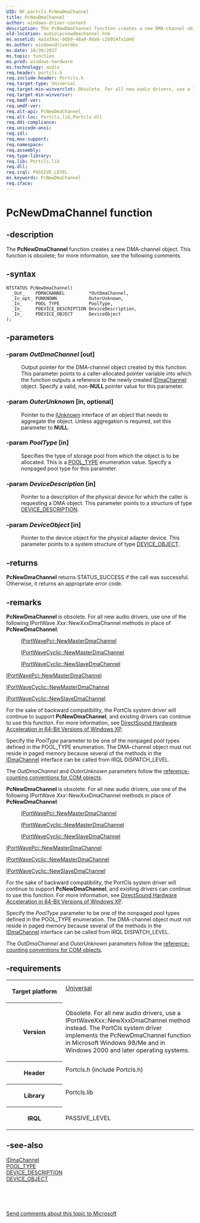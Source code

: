 ```yaml
---
UID: NF.portcls.PcNewDmaChannel
title: PcNewDmaChannel
author: windows-driver-content
description: The PcNewDmaChannel function creates a new DMA-channel object. This function is obsolete; for more information, see the following comments.
old-location: audio\pcnewdmachannel.htm
ms.assetid: 4a3a39ac-0db9-48a9-8da6-c2b914fa1de6
ms.author: windowsdriverdev
ms.date: 10/30/2017
ms.topic: function
ms.prod: windows-hardware
ms.technology: audio
req.header: portcls.h
req.include-header: Portcls.h
req.target-type: Universal
req.target-min-winverclnt: Obsolete. For all new audio drivers, use a IPortWaveXxx::NewXxxDmaChannel method instead. The PortCls system driver implements the PcNewDmaChannel function in Microsoft Windows 98/Me and in Windows 2000 and later operating systems.
req.target-min-winversvr: 
req.kmdf-ver: 
req.umdf-ver: 
req.alt-api: PcNewDmaChannel
req.alt-loc: Portcls.lib,Portcls.dll
req.ddi-compliance: 
req.unicode-ansi: 
req.idl: 
req.max-support: 
req.namespace: 
req.assembly: 
req.type-library: 
req.lib: Portcls.lib
req.dll: 
req.irql: PASSIVE_LEVEL
ms.keywords: PcNewDmaChannel
req.iface: 
---
```


# PcNewDmaChannel function



## -description
<p>The <b>PcNewDmaChannel</b> function creates a new DMA-channel object. This function is obsolete; for more information, see the following comments.</p>


## -syntax

````
NTSTATUS PcNewDmaChannel(
  _Out_    PDMACHANNEL         *OutDmaChannel,
  _In_opt_ PUNKNOWN            OuterUnknown,
  _In_     POOL_TYPE           PoolType,
  _In_     PDEVICE_DESCRIPTION DeviceDescription,
  _In_     PDEVICE_OBJECT      DeviceObject
);
````


## -parameters
<dl>

### -param <i>OutDmaChannel</i> [out]

<dd>
<p>Output pointer for the DMA-channel object created by this function. This parameter points to a caller-allocated pointer variable into which the function outputs a reference to the newly created <a href="https://msdn.microsoft.com/library/windows/hardware/ff536547">IDmaChannel</a> object. Specify a valid, non-<b>NULL</b> pointer value for this parameter.</p>
</dd>

### -param <i>OuterUnknown</i> [in, optional]

<dd>
<p>Pointer to the <a href="com.iunknown">IUnknown</a> interface of an object that needs to aggregate the object. Unless aggregation is required, set this parameter to <b>NULL</b>.</p>
</dd>

### -param <i>PoolType</i> [in]

<dd>
<p>Specifies the type of storage pool from which the object is to be allocated. This is a <a href="https://msdn.microsoft.com/library/windows/hardware/ff559707">POOL_TYPE</a> enumeration value. Specify a nonpaged pool type for this parameter.</p>
</dd>

### -param <i>DeviceDescription</i> [in]

<dd>
<p>Pointer to a description of the physical device for which the caller is requesting a DMA object. This parameter points to a structure of type <a href="https://msdn.microsoft.com/library/windows/hardware/ff543107">DEVICE_DESCRIPTION</a>.</p>
</dd>

### -param <i>DeviceObject</i> [in]

<dd>
<p>Pointer to the device object for the physical adapter device. This parameter points to a system structure of type <a href="https://msdn.microsoft.com/library/windows/hardware/ff543147">DEVICE_OBJECT</a>.</p>
</dd>
</dl>

## -returns
<p><b>PcNewDmaChannel</b> returns STATUS_SUCCESS if the call was successful. Otherwise, it returns an appropriate error code.</p>

## -remarks
<p><b>PcNewDmaChannel</b> is obsolete. For all new audio drivers, use one of the following IPortWave <i>Xxx</i>::New<i>Xxx</i>DmaChannel methods in place of <b>PcNewDmaChannel</b>:</p><dl>
<dd>
<p>
<a href="https://msdn.microsoft.com/library/windows/hardware/ff536916">IPortWavePci::NewMasterDmaChannel</a>
</p>
</dd>
<dd>
<p>
<a href="https://msdn.microsoft.com/library/windows/hardware/ff536900">IPortWaveCyclic::NewMasterDmaChannel</a>
</p>
</dd>
<dd>
<p>
<a href="https://msdn.microsoft.com/library/windows/hardware/ff536902">IPortWaveCyclic::NewSlaveDmaChannel</a>
</p>
</dd>
</dl><p>
<a href="https://msdn.microsoft.com/library/windows/hardware/ff536916">IPortWavePci::NewMasterDmaChannel</a>
</p>

<p>
<a href="https://msdn.microsoft.com/library/windows/hardware/ff536900">IPortWaveCyclic::NewMasterDmaChannel</a>
</p>

<p>
<a href="https://msdn.microsoft.com/library/windows/hardware/ff536902">IPortWaveCyclic::NewSlaveDmaChannel</a>
</p>

<p>For the sake of backward compatibility, the PortCls system driver will continue to support <b>PcNewDmaChannel</b>, and existing drivers can continue to use this function. For more information, see <a href="NULL">DirectSound Hardware Acceleration in 64-Bit Versions of Windows XP</a>.</p>

<p>Specify the <i>PoolType</i> parameter to be one of the nonpaged pool types defined in the POOL_TYPE enumeration. The DMA-channel object must not reside in paged memory because several of the methods in the <a href="https://msdn.microsoft.com/library/windows/hardware/ff536547">IDmaChannel</a> interface can be called from IRQL DISPATCH_LEVEL.</p>

<p>The <i>OutDmaChannel</i> and <i>OuterUnknown </i>parameters follow the <a href="NULL">reference-counting conventions for COM objects</a>.</p>

<p><b>PcNewDmaChannel</b> is obsolete. For all new audio drivers, use one of the following IPortWave <i>Xxx</i>::New<i>Xxx</i>DmaChannel methods in place of <b>PcNewDmaChannel</b>:</p><dl>
<dd>
<p>
<a href="https://msdn.microsoft.com/library/windows/hardware/ff536916">IPortWavePci::NewMasterDmaChannel</a>
</p>
</dd>
<dd>
<p>
<a href="https://msdn.microsoft.com/library/windows/hardware/ff536900">IPortWaveCyclic::NewMasterDmaChannel</a>
</p>
</dd>
<dd>
<p>
<a href="https://msdn.microsoft.com/library/windows/hardware/ff536902">IPortWaveCyclic::NewSlaveDmaChannel</a>
</p>
</dd>
</dl><p>
<a href="https://msdn.microsoft.com/library/windows/hardware/ff536916">IPortWavePci::NewMasterDmaChannel</a>
</p>

<p>
<a href="https://msdn.microsoft.com/library/windows/hardware/ff536900">IPortWaveCyclic::NewMasterDmaChannel</a>
</p>

<p>
<a href="https://msdn.microsoft.com/library/windows/hardware/ff536902">IPortWaveCyclic::NewSlaveDmaChannel</a>
</p>

<p>For the sake of backward compatibility, the PortCls system driver will continue to support <b>PcNewDmaChannel</b>, and existing drivers can continue to use this function. For more information, see <a href="NULL">DirectSound Hardware Acceleration in 64-Bit Versions of Windows XP</a>.</p>

<p>Specify the <i>PoolType</i> parameter to be one of the nonpaged pool types defined in the POOL_TYPE enumeration. The DMA-channel object must not reside in paged memory because several of the methods in the <a href="https://msdn.microsoft.com/library/windows/hardware/ff536547">IDmaChannel</a> interface can be called from IRQL DISPATCH_LEVEL.</p>

<p>The <i>OutDmaChannel</i> and <i>OuterUnknown </i>parameters follow the <a href="NULL">reference-counting conventions for COM objects</a>.</p>

## -requirements
<table>
<tr>
<th width="30%">
<p>Target platform</p>
</th>
<td width="70%">
<dl>
<dt><a href="http://go.microsoft.com/fwlink/p/?linkid=531356" target="_blank">Universal</a></dt>
</dl>
</td>
</tr>
<tr>
<th width="30%">
<p>Version</p>
</th>
<td width="70%">
<p>Obsolete. For all new audio drivers, use a IPortWaveXxx::NewXxxDmaChannel method instead. The PortCls system driver implements the PcNewDmaChannel function in Microsoft Windows 98/Me and in Windows 2000 and later operating systems.</p>
</td>
</tr>
<tr>
<th width="30%">
<p>Header</p>
</th>
<td width="70%">
<dl>
<dt>Portcls.h (include Portcls.h)</dt>
</dl>
</td>
</tr>
<tr>
<th width="30%">
<p>Library</p>
</th>
<td width="70%">
<dl>
<dt>Portcls.lib</dt>
</dl>
</td>
</tr>
<tr>
<th width="30%">
<p>IRQL</p>
</th>
<td width="70%">
<p>PASSIVE_LEVEL</p>
</td>
</tr>
</table>

## -see-also
<dl>
<dt>
<a href="https://msdn.microsoft.com/library/windows/hardware/ff536547">IDmaChannel</a>
</dt>
<dt>
<a href="https://msdn.microsoft.com/library/windows/hardware/ff559707">POOL_TYPE</a>
</dt>
<dt>
<a href="https://msdn.microsoft.com/library/windows/hardware/ff543107">DEVICE_DESCRIPTION</a>
</dt>
<dt>
<a href="https://msdn.microsoft.com/library/windows/hardware/ff543147">DEVICE_OBJECT</a>
</dt>
</dl>
<p> </p>
<p> </p>
<p><a href="mailto:wsddocfb@microsoft.com?subject=Documentation%20feedback [audio\audio]:%20PcNewDmaChannel function%20 RELEASE:%20(10/30/2017)&amp;body=%0A%0APRIVACY STATEMENT%0A%0AWe use your feedback to improve the documentation. We don't use your email address for any other purpose, and we'll remove your email address from our system after the issue that you're reporting is fixed. While we're working to fix this issue, we might send you an email message to ask for more info. Later, we might also send you an email message to let you know that we've addressed your feedback.%0A%0AFor more info about Microsoft's privacy policy, see http://privacy.microsoft.com/en-us/default.aspx." title="Send comments about this topic to Microsoft">Send comments about this topic to Microsoft</a></p>
